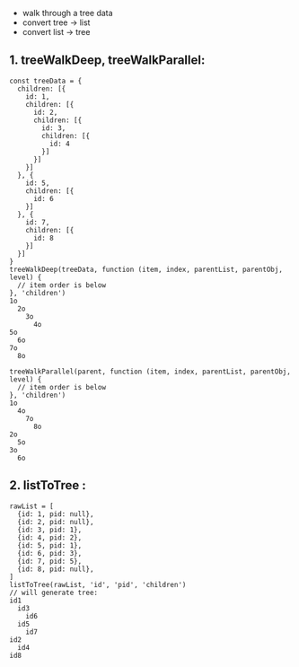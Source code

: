 * walk through a tree data
* convert tree -> list
* convert list -> tree

## 1. treeWalkDeep, treeWalkParallel:

```
const treeData = {
  children: [{
    id: 1,
    children: [{
      id: 2,
      children: [{
        id: 3,
        children: [{
          id: 4
        }]
      }]
    }]
  }, {
    id: 5,
    children: [{
      id: 6
    }]
  }, {
    id: 7,
    children: [{
      id: 8
    }]
  }]
}
treeWalkDeep(treeData, function (item, index, parentList, parentObj, level) {
  // item order is below
}, 'children')
1o
  2o
    3o
      4o
5o
  6o
7o
  8o
```

```
treeWalkParallel(parent, function (item, index, parentList, parentObj, level) {
  // item order is below
}, 'children')
1o
  4o
    7o
      8o
2o
  5o
3o
  6o
```


## 2. listToTree :
```
rawList = [
  {id: 1, pid: null},
  {id: 2, pid: null},
  {id: 3, pid: 1},
  {id: 4, pid: 2},
  {id: 5, pid: 1},
  {id: 6, pid: 3},
  {id: 7, pid: 5},
  {id: 8, pid: null},
]
listToTree(rawList, 'id', 'pid', 'children')
// will generate tree:
id1
  id3
    id6
  id5
    id7
id2
  id4
id8
```
